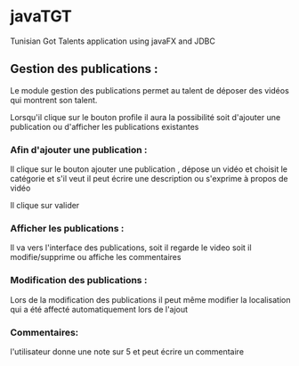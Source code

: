 # javaTGT
Tunisian Got Talents application using javaFX and JDBC
## Gestion des publications :
Le module gestion des publications permet au talent de déposer des vidéos qui montrent son talent.  

Lorsqu'il clique sur le bouton profile il aura la possibilité soit d'ajouter une publication ou d'afficher les publications existantes  

### Afin d'ajouter une publication :  

Il clique sur le bouton ajouter une publication , dépose un vidéo et choisit le catégorie et s'il veut il peut écrire une description ou s'exprime à propos de vidéo  

Il clique sur valider  

### Afficher les publications :  

Il va vers l'interface des publications, soit il regarde le video soit il modifie/supprime ou affiche les commentaires  

### Modification des publications :
Lors de la modification des publications il peut même modifier la localisation qui a été affecté automatiquement lors de l'ajout  

### Commentaires:  

l'utilisateur donne une note sur 5 et peut écrire un commentaire 
